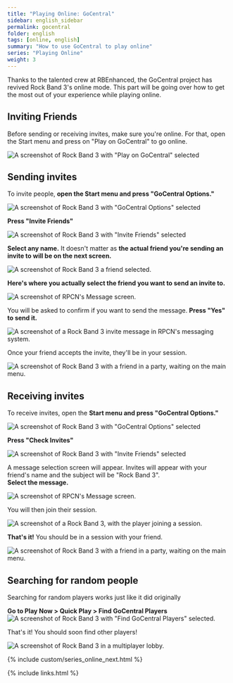 ```yaml
---
title: "Playing Online: GoCentral"
sidebar: english_sidebar
permalink: gocentral
folder: english
tags: [online, english]
summary: "How to use GoCentral to play online"
series: "Playing Online"
weight: 3
---
```


Thanks to the talented crew at RBEnhanced, the GoCentral project has revived Rock Band 3's online mode. This part will be going over how to get the most out of your experience while playing online.

## Inviting Friends

Before sending or receiving invites, make sure you're online. For that, open the Start menu and press on "Play on GoCentral" to go online.

![A screenshot of Rock Band 3 with "Play on GoCentral" selected](https://raw.githubusercontent.com/carlmylo/docu-rpcs3/gh-pages/images/online/gocentral.png "Play on GoCentral")

## Sending invites

To invite people, **open the Start menu and press "GoCentral Options."**

![A screenshot of Rock Band 3 with "GoCentral Options" selected](https://raw.githubusercontent.com/carlmylo/docu-rpcs3/gh-pages/images/online/gooptions.png "GoCentral Options")

**Press "Invite Friends"**

![A screenshot of Rock Band 3 with "Invite Friends" selected](https://raw.githubusercontent.com/carlmylo/docu-rpcs3/gh-pages/images/online/invite.png "Invite Friends")

**Select any name.** It doesn't matter as **the actual friend you're sending an invite to will be on the next screen.**

![A screenshot of Rock Band 3 a friend selected.](https://raw.githubusercontent.com/carlmylo/docu-rpcs3/gh-pages/images/online/invfriends.png "Invite Friends")

**Here's where you actually select the friend you want to send an invite to.**

![A screenshot of RPCN's Message screen.](https://raw.githubusercontent.com/carlmylo/docu-rpcs3/gh-pages/images/online/invrpcnlist.png "Select Message To Send")

You will be asked to confirm if you want to send the message. **Press "Yes" to send it.**

![A screenshot of a Rock Band 3 invite message in RPCN's messaging system.](https://raw.githubusercontent.com/carlmylo/docu-rpcs3/gh-pages/images/online/invitemsg.png "Send message to friend?")

Once your friend accepts the invite, they'll be in your session.

![A screenshot of Rock Band 3 with a friend in a party, waiting on the main menu.](https://raw.githubusercontent.com/carlmylo/docu-rpcs3/gh-pages/images/online/rb3joined.png "Rock Band 3: Main Menu with two players")


## Receiving invites

To receive invites, open the **Start menu and press "GoCentral Options."**

![A screenshot of Rock Band 3 with "GoCentral Options" selected](https://raw.githubusercontent.com/carlmylo/docu-rpcs3/gh-pages/images/online/gooptions.png "GoCentral Options")

**Press "Check Invites"**

![A screenshot of Rock Band 3 with "Invite Friends" selected](https://raw.githubusercontent.com/carlmylo/docu-rpcs3/gh-pages/images/online/invcheck.png "Check Invites")

A message selection screen will appear. Invites will appear with your friend's name and the subject will be "Rock Band 3".  
**Select the message.**

![A screenshot of RPCN's Message screen.](https://raw.githubusercontent.com/carlmylo/docu-rpcs3/gh-pages/images/online/invmsg.png "Select Message")

You will then join their session.

![A screenshot of a Rock Band 3, with the player joining a session.](https://raw.githubusercontent.com/carlmylo/docu-rpcs3/gh-pages/images/online/invjoin.png "Rock Band 3: Joining Session")

**That's it!** You should be in a session with your friend.

![A screenshot of Rock Band 3 with a friend in a party, waiting on the main menu.](https://raw.githubusercontent.com/carlmylo/docu-rpcs3/gh-pages/images/online/rb3joined.png "Rock Band 3: Main Menu with two players")

## Searching for random people

Searching for random players works just like it did originally

**Go to Play Now > Quick Play > Find GoCentral Players**
![A screenshot of Rock Band 3 with "Find GoCentral Players" selected.](https://raw.githubusercontent.com/carlmylo/docu-rpcs3/gh-pages/images/online/findgocentralplayers.png "Find GoCentral Players")

That's it! You should soon find other players!

![A screenshot of Rock Band 3 in a multiplayer lobby.](https://raw.githubusercontent.com/carlmylo/docu-rpcs3/gh-pages/images/online/hostlobby.png "Finding GoCentral Players")

{% include custom/series_online_next.html %}

{% include links.html %}